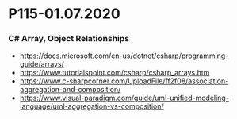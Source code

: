 # P115-01.07.2020

### C# Array, Object Relationships

- https://docs.microsoft.com/en-us/dotnet/csharp/programming-guide/arrays/
- https://www.tutorialspoint.com/csharp/csharp_arrays.htm
- https://www.c-sharpcorner.com/UploadFile/ff2f08/association-aggregation-and-composition/
- https://www.visual-paradigm.com/guide/uml-unified-modeling-language/uml-aggregation-vs-composition/
